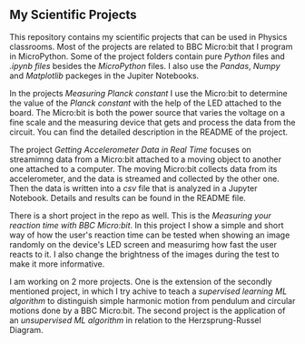 ## My Scientific Projects
This repository contains my scientific projects that can be used in Physics classrooms. Most of the projects are related to BBC Micro:bit that I program in MicroPython. Some of the project folders contain pure *Python* files and *.ipynb files* besides the *MicroPython* files. I also use the *Pandas*, *Numpy* and *Matplotlib* packeges in the Jupiter Notebooks. 

In the projects *Measuring Planck constant* I use the Micro:bit to determine the value of the *Planck constant* with the help of the LED attached to the board. The Micro:bit is both the power source that varies the voltage on a fine scale and the measuring device that gets and process the data from the circuit. You can find the detailed description in the README of the project.  

The project *Getting Accelerometer Data in Real Time* focuses on streamimng data from a Micro:bit attached to a moving object to another one attached to a computer. The moving Micro:bit collects data from its accelerometer, and the data is streamed and collected by the other one. Then the data is written into a *csv* file that is analyzed in a Jupyter Notebook. Details and results can be found in the README file.

There is a short project in the repo as well. This is the *Measuring your reaction time with BBC Micro:bit*. In this project I show a simple and short way of how the user's reaction time can be tested when showing an image randomly on the device's LED screen and measurimg how fast the user reacts to it. I also change the brightness of the images during the test to make it more informative.

I am working on 2 more projects. One is the extension of the secondly mentioned project, in which I try achive to teach a *supervised learning ML algorithm* to distinguish simple harmonic motion from pendulum and circular motions done by a BBC Micro:bit. The second project is the application of an *unsupervised ML algorithm* in relation to the Herzsprung-Russel Diagram.  
